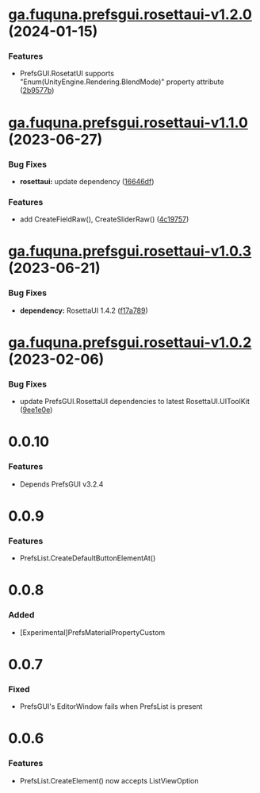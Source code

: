 # [ga.fuquna.prefsgui.rosettaui-v1.2.0](https://github.com/fuqunaga/PrefsGUI/compare/ga.fuquna.prefsgui.rosettaui-v1.1.0...ga.fuquna.prefsgui.rosettaui-v1.2.0) (2024-01-15)


### Features

* PrefsGUI.RosetatUI supports "Enum(UnityEngine.Rendering.BlendMode)" property attribute ([2b9577b](https://github.com/fuqunaga/PrefsGUI/commit/2b9577b774d09a62ad91ab5ff6cd2af2b0b3a07f))

# [ga.fuquna.prefsgui.rosettaui-v1.1.0](https://github.com/fuqunaga/PrefsGUI/compare/ga.fuquna.prefsgui.rosettaui-v1.0.3...ga.fuquna.prefsgui.rosettaui-v1.1.0) (2023-06-27)


### Bug Fixes

* **rosettaui:** update dependency ([16646df](https://github.com/fuqunaga/PrefsGUI/commit/16646dfdf2b73325762283ca9c017009f647d8ef))


### Features

* add CreateFieldRaw(), CreateSliderRaw() ([4c19757](https://github.com/fuqunaga/PrefsGUI/commit/4c1975740a46d0eb2d9617fe15e74457de1e8db6))

# [ga.fuquna.prefsgui.rosettaui-v1.0.3](https://github.com/fuqunaga/PrefsGUI/compare/ga.fuquna.prefsgui.rosettaui-v1.0.2...ga.fuquna.prefsgui.rosettaui-v1.0.3) (2023-06-21)


### Bug Fixes

* **dependency:** RosettaUI 1.4.2 ([f17a789](https://github.com/fuqunaga/PrefsGUI/commit/f17a789e694486aeaf5a0671adc47395e4287d3c))

# [ga.fuquna.prefsgui.rosettaui-v1.0.2](https://github.com/fuqunaga/PrefsGUI/compare/ga.fuquna.prefsgui.rosettaui-v1.0.1...ga.fuquna.prefsgui.rosettaui-v1.0.2) (2023-02-06)


### Bug Fixes

* update PrefsGUI.RosettaUI dependencies to latest RosettaUI.UIToolKit ([9ee1e0e](https://github.com/fuqunaga/PrefsGUI/commit/9ee1e0e9d73c322c95a3674914577132f563ae0d))

# 0.0.10
### Features
* Depends PrefsGUI v3.2.4

# 0.0.9
### Features
* PrefsList.CreateDefaultButtonElementAt()

# 0.0.8
### Added
* [Experimental]PrefsMaterialPropertyCustom

# 0.0.7
### Fixed
* PrefsGUI's EditorWindow fails when PrefsList is present

# 0.0.6
### Features
* PrefsList.CreateElement() now accepts ListViewOption
